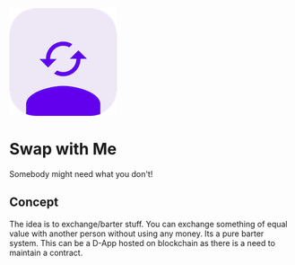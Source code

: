 ![alt text](https://github.com/Singularity-Coder/Swap-with-Me/blob/main/assets/logo192.png)
# Swap with Me
Somebody might need what you don't!

## Concept
The idea is to exchange/barter stuff. You can exchange something of equal value with another person without using any money. Its a pure barter system. This can be a D-App hosted on blockchain as there is a need to maintain a contract.
